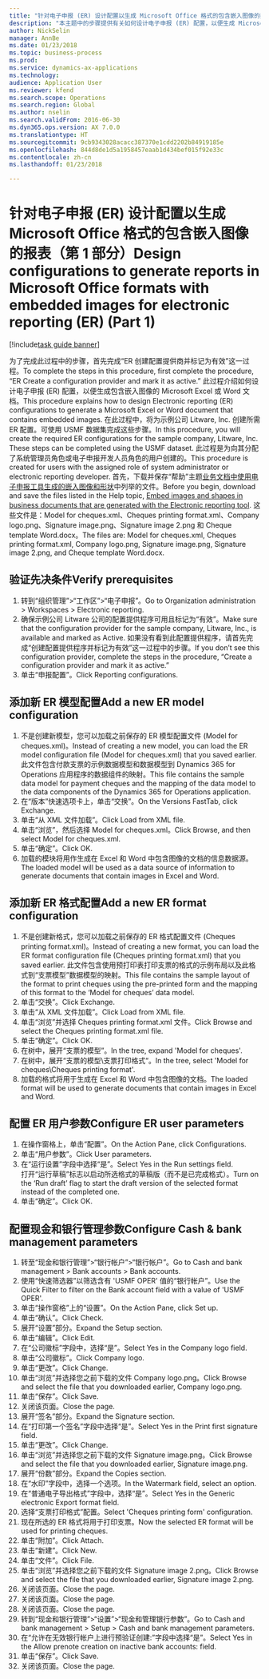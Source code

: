 ```yaml
--- 
title: "针对电子申报 (ER) 设计配置以生成 Microsoft Office 格式的包含嵌入图像的报表（第 1 部分）"
description: "本主题中的步骤提供有关如何设计电子申报 (ER) 配置，以便生成 Microsoft Office 格式（Excel 和 Word）且包含嵌入图像的电子单据的信息。"
author: NickSelin
manager: AnnBe
ms.date: 01/23/2018
ms.topic: business-process
ms.prod: 
ms.service: dynamics-ax-applications
ms.technology: 
audience: Application User
ms.reviewer: kfend
ms.search.scope: Operations
ms.search.region: Global
ms.author: nselin
ms.search.validFrom: 2016-06-30
ms.dyn365.ops.version: AX 7.0.0
ms.translationtype: HT
ms.sourcegitcommit: 9cb9343028acacc387370e1cdd2202b84919185e
ms.openlocfilehash: 844d8de1d5a1958457eaab1d434bef015f92e33c
ms.contentlocale: zh-cn
ms.lasthandoff: 01/23/2018

---
```

# <a name="design-configurations-to-generate-reports-in-microsoft-office-formats-with-embedded-images-for-electronic-reporting-er-part-1"></a><span data-ttu-id="d53f0-103">针对电子申报 (ER) 设计配置以生成 Microsoft Office 格式的包含嵌入图像的报表（第 1 部分）</span><span class="sxs-lookup"><span data-stu-id="d53f0-103">Design configurations to generate reports in Microsoft Office formats with embedded images for electronic reporting (ER) (Part 1)</span></span> 

[!include[task guide banner](../../includes/task-guide-banner.md)]

<span data-ttu-id="d53f0-104">为了完成此过程中的步骤，首先完成“ER 创建配置提供商并标记为有效”这一过程。</span><span class="sxs-lookup"><span data-stu-id="d53f0-104">To complete the steps in this procedure, first complete the procedure, “ER Create a configuration provider and mark it as active.”</span></span> <span data-ttu-id="d53f0-105">此过程介绍如何设计电子申报 (ER) 配置，以便生成包含嵌入图像的 Microsoft Excel 或 Word 文档。</span><span class="sxs-lookup"><span data-stu-id="d53f0-105">This procedure explains how to design Electronic reporting (ER) configurations to generate a Microsoft Excel or Word document that contains embedded images.</span></span> <span data-ttu-id="d53f0-106">在此过程中，将为示例公司 Litware, Inc. 创建所需 ER 配置。可使用 USMF 数据集完成这些步骤。</span><span class="sxs-lookup"><span data-stu-id="d53f0-106">In this procedure, you will create the required ER configurations for the sample company, Litware, Inc. These steps can be completed using the USMF dataset.</span></span> <span data-ttu-id="d53f0-107">此过程是为向其分配了系统管理员角色或电子申报开发人员角色的用户创建的。</span><span class="sxs-lookup"><span data-stu-id="d53f0-107">This procedure is created for users with the assigned role of system administrator or electronic reporting developer.</span></span> <span data-ttu-id="d53f0-108">首先，下载并保存“帮助”主题[业务文档中使用电子申报工具生成的嵌入图像和形状](../electronic-reporting-embed-images-shapes.md)中列举的文件。</span><span class="sxs-lookup"><span data-stu-id="d53f0-108">Before you begin, download and save the files listed in the Help topic, [Embed images and shapes in business documents that are generated with the Electronic reporting tool](../electronic-reporting-embed-images-shapes.md).</span></span> <span data-ttu-id="d53f0-109">这些文件是：Model for cheques.xml、Cheques printing format.xml、Company logo.png、Signature image.png、Signature image 2.png 和 Cheque template Word.docx。</span><span class="sxs-lookup"><span data-stu-id="d53f0-109">The files are: Model for cheques.xml, Cheques printing format.xml, Company logo.png, Signature image.png, Signature image 2.png, and Cheque template Word.docx.</span></span>

## <a name="verify-prerequisites"></a><span data-ttu-id="d53f0-110">验证先决条件</span><span class="sxs-lookup"><span data-stu-id="d53f0-110">Verify prerequisites</span></span>  
 1. <span data-ttu-id="d53f0-111">转到“组织管理”>“工作区”>“电子申报”。</span><span class="sxs-lookup"><span data-stu-id="d53f0-111">Go to Organization administration > Workspaces > Electronic reporting.</span></span>  
 2. <span data-ttu-id="d53f0-112">确保示例公司 Litware 公司的配置提供程序可用且标记为“有效”。</span><span class="sxs-lookup"><span data-stu-id="d53f0-112">Make sure that the configuration provider for the sample company, Litware, Inc., is available and marked as Active.</span></span> <span data-ttu-id="d53f0-113">如果没有看到此配置提供程序，请首先完成“创建配置提供程序并标记为有效”这一过程中的步骤。</span><span class="sxs-lookup"><span data-stu-id="d53f0-113">If you don’t see this configuration provider, complete the steps in the procedure, “Create a configuration provider and mark it as active.”</span></span>   
 3. <span data-ttu-id="d53f0-114">单击“申报配置”。</span><span class="sxs-lookup"><span data-stu-id="d53f0-114">Click Reporting configurations.</span></span>  
 
## <a name="add-a-new-er-model-configuration"></a><span data-ttu-id="d53f0-115">添加新 ER 模型配置</span><span class="sxs-lookup"><span data-stu-id="d53f0-115">Add a new ER model configuration</span></span>  
 1. <span data-ttu-id="d53f0-116">不是创建新模型，您可以加载之前保存的 ER 模型配置文件 (Model for cheques.xml)。</span><span class="sxs-lookup"><span data-stu-id="d53f0-116">Instead of creating a new model, you can load the ER model configuration file (Model for cheques.xml) that you saved earlier.</span></span> <span data-ttu-id="d53f0-117">此文件包含付款支票的示例数据模型和数据模型到 Dynamics 365 for Operations 应用程序的数据组件的映射。</span><span class="sxs-lookup"><span data-stu-id="d53f0-117">This file contains the sample data model for payment cheques and the mapping of the data model to the data components of the Dynamics 365 for Operations application.</span></span>   
 2. <span data-ttu-id="d53f0-118">在“版本”快速选项卡上，单击“交换”。</span><span class="sxs-lookup"><span data-stu-id="d53f0-118">On the Versions FastTab, click Exchange.</span></span>   
 3. <span data-ttu-id="d53f0-119">单击“从 XML 文件加载”。</span><span class="sxs-lookup"><span data-stu-id="d53f0-119">Click Load from XML file.</span></span>  
 4. <span data-ttu-id="d53f0-120">单击“浏览”，然后选择 Model for cheques.xml。</span><span class="sxs-lookup"><span data-stu-id="d53f0-120">Click Browse, and then select Model for cheques.xml.</span></span>   
 5. <span data-ttu-id="d53f0-121">单击“确定”。</span><span class="sxs-lookup"><span data-stu-id="d53f0-121">Click OK.</span></span>  
 6. <span data-ttu-id="d53f0-122">加载的模块将用作生成在 Excel 和 Word 中包含图像的文档的信息数据源。</span><span class="sxs-lookup"><span data-stu-id="d53f0-122">The loaded model will be used as a data source of information to generate documents that contain images in Excel and Word.</span></span>  

## <a name="add-a-new-er-format-configuration"></a><span data-ttu-id="d53f0-123">添加新 ER 格式配置</span><span class="sxs-lookup"><span data-stu-id="d53f0-123">Add a new ER format configuration</span></span>  
 1. <span data-ttu-id="d53f0-124">不是创建新格式，您可以加载之前保存的 ER 格式配置文件 (Cheques printing format.xml)。</span><span class="sxs-lookup"><span data-stu-id="d53f0-124">Instead of creating a new format, you can load the ER format configuration file (Cheques printing format.xml) that you saved earlier.</span></span> <span data-ttu-id="d53f0-125">此文件包含使用预打印表打印支票的格式的示例布局以及此格式到“支票模型”数据模型的映射。</span><span class="sxs-lookup"><span data-stu-id="d53f0-125">This file contains the sample layout of the format to print cheques using the pre-printed form and the mapping of this format to the ‘Model for cheques’ data model.</span></span>   
 2. <span data-ttu-id="d53f0-126">单击“交换”。</span><span class="sxs-lookup"><span data-stu-id="d53f0-126">Click Exchange.</span></span>  
 3. <span data-ttu-id="d53f0-127">单击“从 XML 文件加载”。</span><span class="sxs-lookup"><span data-stu-id="d53f0-127">Click Load from XML file.</span></span>  
 4. <span data-ttu-id="d53f0-128">单击“浏览”并选择 Cheques printing format.xml 文件。</span><span class="sxs-lookup"><span data-stu-id="d53f0-128">Click Browse and select the Cheques printing format.xml file.</span></span>   
 5. <span data-ttu-id="d53f0-129">单击“确定”。</span><span class="sxs-lookup"><span data-stu-id="d53f0-129">Click OK.</span></span>  
 6. <span data-ttu-id="d53f0-130">在树中，展开“支票的模型”。</span><span class="sxs-lookup"><span data-stu-id="d53f0-130">In the tree, expand 'Model for cheques'.</span></span>  
 7. <span data-ttu-id="d53f0-131">在树中，展开“支票的模型\支票打印格式“。</span><span class="sxs-lookup"><span data-stu-id="d53f0-131">In the tree, select 'Model for cheques\Cheques printing format'.</span></span>  
 8. <span data-ttu-id="d53f0-132">加载的格式将用于生成在 Excel 和 Word 中包含图像的文档。</span><span class="sxs-lookup"><span data-stu-id="d53f0-132">The loaded format will be used to generate documents that contain images in Excel and Word.</span></span>   

## <a name="configure-er-user-parameters"></a><span data-ttu-id="d53f0-133">配置 ER 用户参数</span><span class="sxs-lookup"><span data-stu-id="d53f0-133">Configure ER user parameters</span></span>  
 1. <span data-ttu-id="d53f0-134">在操作窗格上，单击“配置”。</span><span class="sxs-lookup"><span data-stu-id="d53f0-134">On the Action Pane, click Configurations.</span></span>  
 2. <span data-ttu-id="d53f0-135">单击“用户参数”。</span><span class="sxs-lookup"><span data-stu-id="d53f0-135">Click User parameters.</span></span>  
 3. <span data-ttu-id="d53f0-136">在“运行设置”字段中选择“是”。</span><span class="sxs-lookup"><span data-stu-id="d53f0-136">Select Yes in the Run settings field.</span></span>  
  <span data-ttu-id="d53f0-137">打开“运行草稿”标志以启动所选格式的草稿版（而不是已完成格式）。</span><span class="sxs-lookup"><span data-stu-id="d53f0-137">Turn on the ‘Run draft’ flag to start the draft version of the selected format instead of the completed one.</span></span>  
 4. <span data-ttu-id="d53f0-138">单击“确定”。</span><span class="sxs-lookup"><span data-stu-id="d53f0-138">Click OK.</span></span>  

## <a name="configure-cash--bank-management-parameters"></a><span data-ttu-id="d53f0-139">配置现金和银行管理参数</span><span class="sxs-lookup"><span data-stu-id="d53f0-139">Configure Cash & bank management parameters</span></span>  
 1. <span data-ttu-id="d53f0-140">转至“现金和银行管理”>“银行帐户”>“银行帐户”。</span><span class="sxs-lookup"><span data-stu-id="d53f0-140">Go to Cash and bank management > Bank accounts > Bank accounts.</span></span>  
 2. <span data-ttu-id="d53f0-141">使用“快速筛选器”以筛选含有 'USMF OPER' 值的“银行帐户”。</span><span class="sxs-lookup"><span data-stu-id="d53f0-141">Use the Quick Filter to filter on the Bank account field with a value of 'USMF OPER'.</span></span>  
 3. <span data-ttu-id="d53f0-142">单击“操作窗格”上的“设置”。</span><span class="sxs-lookup"><span data-stu-id="d53f0-142">On the Action Pane, click Set up.</span></span>  
 4. <span data-ttu-id="d53f0-143">单击“确认”。</span><span class="sxs-lookup"><span data-stu-id="d53f0-143">Click Check.</span></span>  
 5. <span data-ttu-id="d53f0-144">展开“设置”部分。</span><span class="sxs-lookup"><span data-stu-id="d53f0-144">Expand the Setup section.</span></span>  
 6. <span data-ttu-id="d53f0-145">单击“编辑”。</span><span class="sxs-lookup"><span data-stu-id="d53f0-145">Click Edit.</span></span>  
 7. <span data-ttu-id="d53f0-146">在“公司徽标”字段中，选择“是”。</span><span class="sxs-lookup"><span data-stu-id="d53f0-146">Select Yes in the Company logo field.</span></span>  
 8. <span data-ttu-id="d53f0-147">单击“公司徽标”。</span><span class="sxs-lookup"><span data-stu-id="d53f0-147">Click Company logo.</span></span>  
 9. <span data-ttu-id="d53f0-148">单击“更改”。</span><span class="sxs-lookup"><span data-stu-id="d53f0-148">Click Change.</span></span>  
 10. <span data-ttu-id="d53f0-149">单击“浏览”并选择您之前下载的文件 Company logo.png。</span><span class="sxs-lookup"><span data-stu-id="d53f0-149">Click Browse and select the file that you downloaded earlier, Company logo.png.</span></span>   
 11. <span data-ttu-id="d53f0-150">单击“保存”。</span><span class="sxs-lookup"><span data-stu-id="d53f0-150">Click Save.</span></span>  
 12. <span data-ttu-id="d53f0-151">关闭该页面。</span><span class="sxs-lookup"><span data-stu-id="d53f0-151">Close the page.</span></span>  
 13. <span data-ttu-id="d53f0-152">展开“签名”部分。</span><span class="sxs-lookup"><span data-stu-id="d53f0-152">Expand the Signature section.</span></span>  
 14. <span data-ttu-id="d53f0-153">在“打印第一个签名”字段中选择“是”。</span><span class="sxs-lookup"><span data-stu-id="d53f0-153">Select Yes in the Print first signature field.</span></span>  
 15. <span data-ttu-id="d53f0-154">单击“更改”。</span><span class="sxs-lookup"><span data-stu-id="d53f0-154">Click Change.</span></span>  
 16. <span data-ttu-id="d53f0-155">单击“浏览”并选择您之前下载的文件 Signature image.png。</span><span class="sxs-lookup"><span data-stu-id="d53f0-155">Click Browse and select the file that you downloaded earlier, Signature image.png.</span></span>   
 17. <span data-ttu-id="d53f0-156">展开“份数”部分。</span><span class="sxs-lookup"><span data-stu-id="d53f0-156">Expand the Copies section.</span></span>  
 18. <span data-ttu-id="d53f0-157">在“水印”字段中，选择一个选项。</span><span class="sxs-lookup"><span data-stu-id="d53f0-157">In the Watermark field, select an option.</span></span>  
 19. <span data-ttu-id="d53f0-158">在“普通电子导出格式”字段中，选择“是”。</span><span class="sxs-lookup"><span data-stu-id="d53f0-158">Select Yes in the Generic electronic Export format field.</span></span>  
 20. <span data-ttu-id="d53f0-159">选择“支票打印格式”配置。</span><span class="sxs-lookup"><span data-stu-id="d53f0-159">Select 'Cheques printing form' configuration.</span></span>  
 21. <span data-ttu-id="d53f0-160">现在所选的 ER 格式将用于打印支票。</span><span class="sxs-lookup"><span data-stu-id="d53f0-160">Now the selected ER format will be used for printing cheques.</span></span>  
 22. <span data-ttu-id="d53f0-161">单击“附加”。</span><span class="sxs-lookup"><span data-stu-id="d53f0-161">Click Attach.</span></span>  
 23. <span data-ttu-id="d53f0-162">单击“新建”。</span><span class="sxs-lookup"><span data-stu-id="d53f0-162">Click New.</span></span>  
 24. <span data-ttu-id="d53f0-163">单击“文件”。</span><span class="sxs-lookup"><span data-stu-id="d53f0-163">Click File.</span></span>  
 25. <span data-ttu-id="d53f0-164">单击“浏览”并选择您之前下载的文件 Signature image 2.png。</span><span class="sxs-lookup"><span data-stu-id="d53f0-164">Click Browse and select the file that you downloaded earlier, Signature image 2.png.</span></span>   
 26. <span data-ttu-id="d53f0-165">关闭该页面。</span><span class="sxs-lookup"><span data-stu-id="d53f0-165">Close the page.</span></span>  
 27. <span data-ttu-id="d53f0-166">关闭该页面。</span><span class="sxs-lookup"><span data-stu-id="d53f0-166">Close the page.</span></span>  
 28. <span data-ttu-id="d53f0-167">关闭该页面。</span><span class="sxs-lookup"><span data-stu-id="d53f0-167">Close the page.</span></span>  
 29. <span data-ttu-id="d53f0-168">转到“现金和银行管理”>“设置”>“现金和管理银行参数”。</span><span class="sxs-lookup"><span data-stu-id="d53f0-168">Go to Cash and bank management > Setup > Cash and bank management parameters.</span></span>  
 30. <span data-ttu-id="d53f0-169">在“允许在无效银行帐户上进行预验证创建:”字段中选择“是”。</span><span class="sxs-lookup"><span data-stu-id="d53f0-169">Select Yes in the Allow prenote creation on inactive bank accounts: field.</span></span>  
 31. <span data-ttu-id="d53f0-170">单击“保存”。</span><span class="sxs-lookup"><span data-stu-id="d53f0-170">Click Save.</span></span>  
 32. <span data-ttu-id="d53f0-171">关闭该页面。</span><span class="sxs-lookup"><span data-stu-id="d53f0-171">Close the page.</span></span>  

